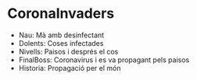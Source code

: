 # CoronaInvaders

- Nau: Mà amb desinfectant
- Dolents: Coses infectades
- Nivells: Paisos i després el cos
- FinalBoss: Coronavirus i es va propagant pels paisos
- Historia: Propagació per el món
